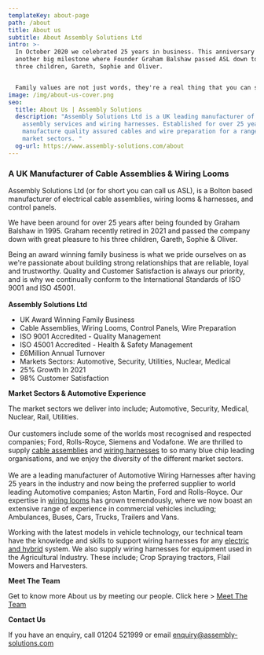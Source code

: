 ```yaml
---
templateKey: about-page
path: /about
title: About us
subtitle: About Assembly Solutions Ltd
intro: >-
  In October 2020 we celebrated 25 years in business. This anniversary followed
  another big milestone where Founder Graham Balshaw passed ASL down to his
  three children, Gareth, Sophie and Oliver.


  Family values are not just words, they're a real thing that you can see when walking around the factory. We work together as a team, sharing the same vision, values and goals.
image: /img/about-us-cover.png
seo:
  title: About Us | Assembly Solutions
  description: "Assembly Solutions Ltd is a UK leading manufacturer of cable
    assembly services and wiring harnesses. Established for over 25 years, we
    manufacture quality assured cables and wire preparation for a range of
    market sectors. "
  og-url: https://www.assembly-solutions.com/about
---
```

### A UK Manufacturer of Cable Assemblies & Wiring Looms

Assembly Solutions Ltd (or for short you can call us ASL), is a Bolton based manufacturer of electrical cable assemblies, wiring looms & harnesses, and control panels.

We have been around for over 25 years after being founded by Graham Balshaw in 1995. Graham recently retired in 2021 and passed the company down with great pleasure to his three children, Gareth, Sophie & Oliver.

Being an award winning family business is what we pride ourselves on as we're passionate about building strong relationships that are reliable, loyal and trustworthy. Quality and Customer Satisfaction is always our priority, and is why we continually conform to the International Standards of ISO 9001 and ISO 45001. \
\
**Assembly Solutions Ltd**

* UK Award Winning Family Business
* Cable Assemblies, Wiring Looms, Control Panels, Wire Preparation
* ISO 9001 Accredited - Quality Management
* ISO 45001 Accredited - Health & Safety Management
* £6Million Annual Turnover
* Markets Sectors: Automotive, Security, Utilities, Nuclear, Medical
* 25% Growth In 2021
* 98% Customer Satisfaction

**Market Sectors & Automotive Experience**

The market sectors we deliver into include; Automotive, Security, Medical, Nuclear, Rail, Utilities.\
\
Our customers include some of the worlds most recognised and respected companies; Ford, Rolls-Royce, Siemens and Vodafone. We are thrilled to supply [cable assemblies](https://www.assembly-solutions.com/cable-assemblies) and [wiring harnesses](https://www.assembly-solutions.com/wiring-harness) to so many blue chip leading organisations, and we enjoy the diversity of the different market sectors. \
\
We are a leading manufacturer of Automotive Wiring Harnesses after having 25 years in the industry and now being the preferred supplier to world leading Automotive companies; Aston Martin, Ford and Rolls-Royce. Our expertise in [wiring looms](https://www.assembly-solutions.com/wiring-loom) has grown tremendously, where we now boast an extensive range of experience in commercial vehicles including; Ambulances, Buses, Cars, Trucks, Trailers and Vans.

Working with the latest models in vehicle technology, our technical team have the knowledge and skills to support wiring harnesses for any [electric and hybrid](https://www.assembly-solutions.com/electric-vehicle-and-hybrid-vehicle-wiring-harnesses) system. We also supply wiring harnesses for equipment used in the Agricultural Industry. These include; Crop Spraying tractors, Flail Mowers and Harvesters.

**Meet The Team**

Get to know more About us by meeting our people. Click here > [Meet The Team](https://www.assembly-solutions.com/team)

**Contact Us**

If you have an enquiry, call 01204 521999 or email enquiry@assembly-solutions.com
